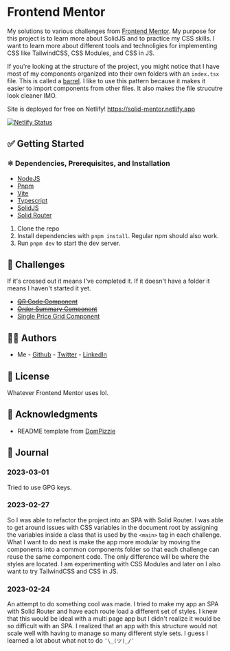 # Frontend Mentor

My solutions to various challenges from [Frontend Mentor](https://www.frontendmentor.io/).
My purpose for this project is to learn more about SolidJS and to practice my CSS skills.
I want to learn more about different tools and technoligies for implementing CSS like TailwindCSS, CSS Modules, and CSS in JS.

If you're looking at the structure of the project, you might notice that I have most of my components organized into their own folders with an `index.tsx` file. This is called a [barrel](https://youtu.be/b0IZo2Aho9Y?t=223). I like to use this pattern because it makes it easier to import components from other files. It also makes the file strucutre look cleaner IMO.

Site is deployed for free on Netlify! <https://solid-mentor.netlify.app>

[![Netlify Status](https://api.netlify.com/api/v1/badges/bbd7062b-3e8e-4ebf-bb5a-20b11cf542bd/deploy-status)](https://app.netlify.com/sites/solid-mentor/deploys?branch=production)

## ✅ Getting Started

### ⚛️ Dependencies, Prerequisites, and Installation

* [NodeJS](https://nodejs.org/en/)
* [Pnpm](https://pnpm.io/)
* [Vite](https://vitejs.dev/)
* [Typescript](https://www.typescriptlang.org/)
* [SolidJS](https://www.solidjs.com/)
* [Solid Router](https://github.com/solidjs/solid-router)

1. Clone the repo
1. Install dependencies with `pnpm install`. Regular npm should also work.
1. Run `pnpm dev` to start the dev server.

## 🥊 Challenges

If it's crossed out it means I've completed it. If it doesn't have a folder it means I haven't started it yet.

* ~~[QR Code Component](https://www.frontendmentor.io/challenges/qr-code-component-iux_sIO_H)~~
* ~~[Order Summary Component](https://www.frontendmentor.io/challenges/order-summary-component-QlPmajDUj)~~
* [Single Price Grid Component](https://www.frontendmentor.io/challenges/single-price-grid-component-5ce41129d0ff452fec5abbbc)

## 🧑‍💻 Authors

* Me - [Github](https://github.com/Brian-Pob) - [Twitter](https://twitter.com/brianmpdotdev) - [LinkedIn](https://www.linkedin.com/in/Brian-Pob/)

## 🪪 License

Whatever Frontend Mentor uses lol.

## 👏 Acknowledgments

* README template from [DomPizzie](https://gist.github.com/DomPizzie/7a5ff55ffa9081f2de27c315f5018afc)

## 📔 Journal

### 2023-03-01

Tried to use GPG keys.

### 2023-02-27

So I was able to refactor the project into an SPA with Solid Router. I was able to get around issues with CSS variables in the document root by assigning the variables inside a class that is used by the `<main>` tag in each challenge. What I want to do next is make the app more modular by moving the components into a common components folder so that each challenge can reuse the same component code. The only difference will be where the styles are located. I am experimenting with CSS Modules and later on I also want to try TailwindCSS and CSS in JS.

### 2023-02-24

An attempt to do something cool was made. I tried to make my app an SPA with Solid Router and have each route load a different set of styles. I knew that this would be ideal with a multi page app but I didn't realize it would be so difficult with an SPA. I realized that an app with this structure would not scale well with having to manage so many different style sets. I guess I learned a lot about what not to do `¯\_(ツ)_/¯`
